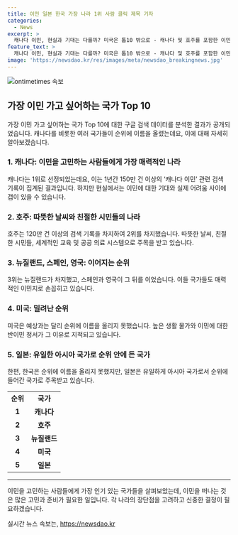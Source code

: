 ```yaml
---
title: 이민 일본 한국 가장 나라 1위 사람 클릭 제목 기자
categories:
  - News
excerpt: >
  캐나다 이민, 현실과 기대는 다를까? 미국은 톱10 밖으로 - 캐나다 및 호주를 포함한 이민 가고 싶은 나라 순위 발표. 구글 검색 데이터 분석 결과, 캐나다에 대한 이민 관련 검색이 150만 건 이상 기록. 그러나 높은 물가 등 현실적인 어려움도 지적. 호주는 따뜻한 날씨, 친절한 시민들, 교육 시스템으로 주목받음. 미국은 높은 물가, 반이민 정서로 순위에서 밀려남. 한국은 톱10에 랭크되지 않았지만, 유일하게 일본은 아시아에서 톱10에 진입. (150자)
feature_text: >
  캐나다 이민, 현실과 기대는 다를까? 미국은 톱10 밖으로 - 캐나다 및 호주를 포함한 이민 가고 싶은 나라 순위 발표. 구글 검색 데이터 분석 결과, 캐나다에 대한 이민 관련 검색이 150만 건 이상 기록. 그러나 높은 물가 등 현실적인 어려움도 지적. 호주는 따뜻한 날씨, 친절한 시민들, 교육 시스템으로 주목받음. 미국은 높은 물가, 반이민 정서로 순위에서 밀려남. 한국은 톱10에 랭크되지 않았지만, 유일하게 일본은 아시아에서 톱10에 진입. (150자)
image: 'https://newsdao.kr/res/images/meta/newsdao_breakingnews.jpg'
---
```


<p><img src="https://newsdao.kr/res/images/meta/newsdao_breakingnews.jpg" alt="ontimetimes 속보" /></p>

<h2 data-ke-size="size26">가장 이민 가고 싶어하는 국가 Top 10</h2>

<p data-ke-size="size16">가장 이민 가고 싶어하는 국가 Top 10에 대한 구글 검색 데이터를 분석한 결과가 공개되었습니다. 캐나다를 비롯한 여러 국가들이 순위에 이름을 올렸는데요, 이에 대해 자세히 알아보겠습니다.</p>

<h3>1. 캐나다: 이민을 고민하는 사람들에게 가장 매력적인 나라</h3>

<p data-ke-size="size16">캐나다는 1위로 선정되었는데요, 이는 1년간 150만 건 이상의 ‘캐나다 이민’ 관련 검색 기록이 집계된 결과입니다. 하지만 현실에서는 이민에 대한 기대와 실제 어려움 사이에 갭이 있을 수 있습니다.</p>

<h3>2. 호주: 따뜻한 날씨와 친절한 시민들의 나라</h3>

<p data-ke-size="size16">호주는 120만 건 이상의 검색 기록을 차지하여 2위를 차지했습니다. 따뜻한 날씨, 친절한 시민들, 세계적인 교육 및 공공 의료 시스템으로 주목을 받고 있습니다.</p>

<h3>3. 뉴질랜드, 스페인, 영국: 이어지는 순위</h3>

<p data-ke-size="size16">3위는 뉴질랜드가 차지했고, 스페인과 영국이 그 뒤를 이었습니다. 이들 국가들도 매력적인 이민지로 손꼽히고 있습니다.</p>

<h3>4. 미국: 밀려난 순위</h3>

<p data-ke-size="size16">미국은 예상과는 달리 순위에 이름을 올리지 못했습니다. 높은 생활 물가와 이민에 대한 반이민 정서가 그 이유로 지적되고 있습니다.</p>

<h3>5. 일본: 유일한 아시아 국가로 순위 안에 든 국가</h3>

<p data-ke-size="size16">한편, 한국은 순위에 이름을 올리지 못했지만, 일본은 유일하게 아시아 국가로서 순위에 들어간 국가로 주목받고 있습니다.</p>

<table>
    <tr>
        <td style="text-align: center; height: 17px;"><b>순위</b></td>
        <td style="text-align: center; height: 17px;"><b>국가</b></td>
    </tr>
    <tr>
        <td style="text-align: center; height: 17px;"><b>1</b></td>
        <td style="text-align: center; height: 17px;"><b>캐나다</b></td>
    </tr>
    <tr>
        <td style="text-align: center; height: 17px;"><b>2</b></td>
        <td style="text-align: center; height: 17px;"><b>호주</b></td>
    </tr>
    <tr>
        <td style="text-align: center; height: 17px;"><b>3</b></td>
        <td style="text-align: center; height: 17px;"><b>뉴질랜드</b></td>
    </tr>
    <tr>
        <td style="text-align: center; height: 17px;"><b>4</b></td>
        <td style="text-align: center; height: 17px;"><b>미국</b></td>
    </tr>
    <tr>
        <td style="text-align: center; height: 17px;"><b>5</b></td>
        <td style="text-align: center; height: 17px;"><b>일본</b></td>
    </tr>
</table>

<hr>

<p data-ke-size="size16">이민을 고민하는 사람들에게 가장 인기 있는 국가들을 살펴보았는데, 이민을 떠나는 것은 많은 고민과 준비가 필요한 일입니다. 각 나라의 장단점을 고려하고 신중한 결정이 필요하겠습니다.</p>
실시간 뉴스 속보는, <a href="https://newsdao.kr" rel="dofollow">https://newsdao.kr</a>


